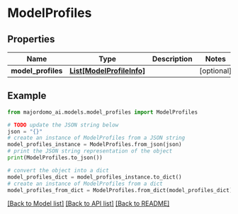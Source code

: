 # ModelProfiles


## Properties

Name | Type | Description | Notes
------------ | ------------- | ------------- | -------------
**model_profiles** | [**List[ModelProfileInfo]**](ModelProfileInfo.md) |  | [optional] 

## Example

```python
from majordomo_ai.models.model_profiles import ModelProfiles

# TODO update the JSON string below
json = "{}"
# create an instance of ModelProfiles from a JSON string
model_profiles_instance = ModelProfiles.from_json(json)
# print the JSON string representation of the object
print(ModelProfiles.to_json())

# convert the object into a dict
model_profiles_dict = model_profiles_instance.to_dict()
# create an instance of ModelProfiles from a dict
model_profiles_from_dict = ModelProfiles.from_dict(model_profiles_dict)
```
[[Back to Model list]](../README.md#documentation-for-models) [[Back to API list]](../README.md#documentation-for-api-endpoints) [[Back to README]](../README.md)


